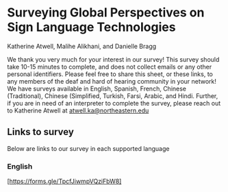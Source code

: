 # Surveying Global Perspectives on Sign Language Technologies
Katherine Atwell, Malihe Alikhani, and Danielle Bragg

We thank you very much for your interest in our survey! This survey should take 10-15 minutes to complete, and does not collect emails or any other personal identifiers. 
Please feel free to share this sheet, or these links, to any members of the deaf and hard of hearing community in your network! We have surveys available in English, Spanish, French, Chinese (Traditional), Chinese (Simplified, Turkish, Farsi, Arabic, and Hindi. Further, if you are in need of an interpreter to complete the survey, please reach out to Katherine Atwell at atwell.ka@northeastern.edu

## Links to survey
Below are links to our survey in each supported language
### English
[https://forms.gle/TpcfJiwmpVQziFbW8] 
